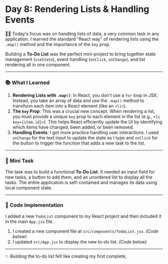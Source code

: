 # Day 8: Rendering Lists & Handling Events

👨‍💻 Today's focus was on handling lists of data, a very common task in any application. I learned the standard "React way" of rendering lists using the `.map()` method and the importance of the `key` prop.

Building a **To-Do List** was the perfect mini-project to bring together state management (`useState`), event handling (`onClick`, `onChange`), and list rendering all in one component.

---

### 📚 What I Learned
1.  **Rendering Lists with `.map()`**: In React, you don't use a `for` loop in JSX. Instead, you take an array of data and use the `.map()` method to transform each item into a React element (like an `<li>`).
2.  **The `key` Prop**: This was a crucial new concept. When rendering a list, you must provide a unique `key` prop to each element in the list (e.g., `<li key={item.id}>`). This helps React efficiently update the UI by identifying which items have changed, been added, or been removed.
3.  **Handling Events**: I got more practice handling user interactions. I used `onChange` for the text input to update the state as I type and `onClick` for the button to trigger the function that adds a new task to the list.

---

### 📝 Mini Task
The task was to build a functional **To-Do List**. It needed an input field for new tasks, a button to add them, and an unordered list to display all the tasks. The entire application is self-contained and manages its data using local component state.

---

### 🚀 Code Implementation
I added a new `TodoList` component to my React project and then included it in the main `App.jsx` file.

1.  I created a new component file at `src/components/TodoList.jsx`. *(Code below)*
2.  I updated `src/App.jsx` to display the new to-do list. *(Code below)*

---

✨ Building the to-do list felt like creating my first complete,
